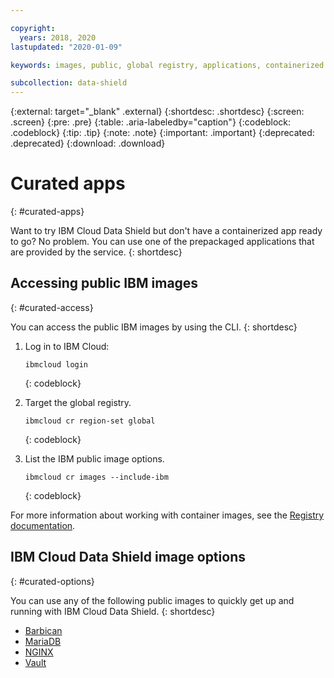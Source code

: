 ```yaml
---

copyright:
  years: 2018, 2020
lastupdated: "2020-01-09"

keywords: images, public, global registry, applications, containerized app, sample app, data security, encryption, kube security,

subcollection: data-shield
---
```


{:external: target="_blank" .external}
{:shortdesc: .shortdesc}
{:screen: .screen}
{:pre: .pre}
{:table: .aria-labeledby="caption"}
{:codeblock: .codeblock}
{:tip: .tip}
{:note: .note}
{:important: .important}
{:deprecated: .deprecated}
{:download: .download}



# Curated apps
{: #curated-apps}

Want to try IBM Cloud Data Shield but don't have a containerized app ready to go? No problem. You can use one of the prepackaged applications that are provided by the service.
{: shortdesc}


## Accessing public IBM images
{: #curated-access}

You can access the public IBM images by using the CLI.
{: shortdesc}


1. Log in to IBM Cloud:

    ```
    ibmcloud login
    ```
    {: codeblock}

2. Target the global registry.

    ```
    ibmcloud cr region-set global
    ```
    {: codeblock}

3. List the IBM public image options.

    ```
    ibmcloud cr images --include-ibm
    ```
    {: codeblock}

For more information about working with container images, see the [Registry documentation](/docs/services/Registry?topic=registry-getting-started).


## IBM Cloud Data Shield image options
{: #curated-options}

You can use any of the following public images to quickly get up and running with IBM Cloud Data Shield.
{: shortdesc}

* [Barbican](/docs/services/Registry?topic=RegistryImages-datashield-barbican_starter#datashield-barbican_starter)
* [MariaDB](/docs/services/Registry?topic=RegistryImages-datashield-mariadb_starter#datashield-mariadb_starter)
* [NGINX](/docs/services/Registry?topic=RegistryImages-datashield-nginx_starter#datashield-nginx_starter)
* [Vault](/docs/services/Registry?topic=RegistryImages-datashield-vault_starter#datashield-vault_starter)


